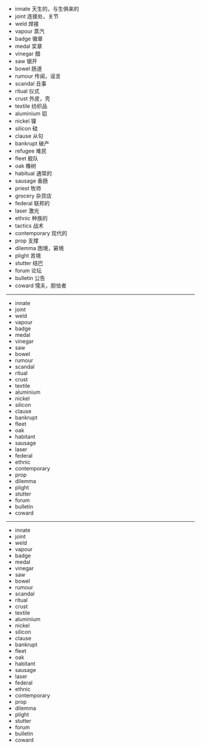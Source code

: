 - innate 天生的，与生俱来的
- joint  连接处，关节
- weld  焊接
- vapour  蒸汽
- badge  徽章
- medal  奖章
- vinegar  醋
- saw  锯开
- bowel  肠道
- rumour  传闻，谣言
- scandal  丑事
- ritual  仪式
- crust  外皮，壳
- textile  纺织品
- aluminium  铝
- nickel  镍
- silicon  硅
- clause  从句
- bankrupt  破产
- refugee  难民
- fleet  舰队
- oak  橡树
- habitual  通常的
- sausage  香肠
- priest  牧师
- grocery  杂货店
- federal  联邦的
- laser  激光
- ethnic  种族的
- tactics  战术
- contemporary  现代的
- prop  支撑
- dilemma  困境，窘境
- plight  苦境
- stutter  结巴
- forum  论坛
- bulletin  公告
- coward  懦夫，胆怯者
---
- innate
- joint
- weld
- vapour
- badge
- medal
- vinegar
- saw
- bowel
- rumour
- scandal
- ritual
- crust
- textile
- aluminium
- nickel
- silicon
- clause
- bankrupt
- fleet
- oak
- habitant
- sausage
- laser
- federal
- ethnic
- contemporary
- prop
- dilemma
- plight
- stutter
- forum
- bulletin
- coward

---
- innate
- joint
- weld
- vapour
- badge
- medal
- vinegar
- saw
- bowel
- rumour
- scandal
- ritual
- crust
- textile
- aluminium
- nickel
- silicon
- clause
- bankrupt
- fleet
- oak
- habitant
- sausage
- laser
- federal
- ethnic
- contemporary
- prop
- dilemma
- plight
- stutter
- forum
- bulletin
- coward



